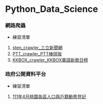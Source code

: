 # Python_Data_Science

### 網路爬蟲

* 練習清單
 1. [sten_crawler_三立新聞網](https://github.com/DarrenLUCreate/Web_Crawler/tree/main/sten_crawler)
 2. [PTT_crawler_PTT棒球版](https://github.com/DarrenLUCreate/Web_Crawler/tree/main/ptt_crawler)
 3. [KKBOX_crawler_KKBOX華語新歌日榜](https://github.com/DarrenLUCreate/Web_Crawler/tree/main/KKBOX_Crawler)


### 政府公開資料平台

* 練習清單
 1. [111年4月桃園各區人口與戶籍動態登記]()
